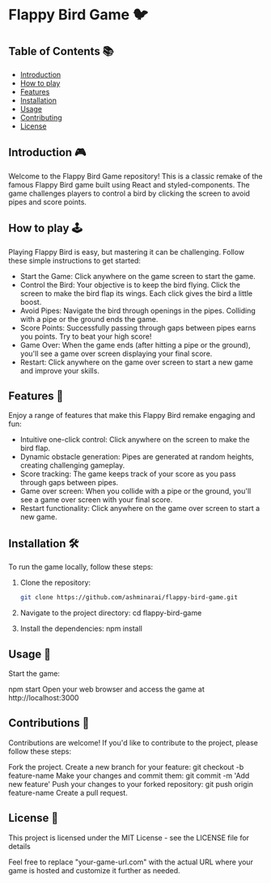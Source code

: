 # Flappy Bird Game 🐦

## Table of Contents 📚

- [Introduction](#introduction)
- [How to play](#howtoplay)
- [Features](#features)
- [Installation](#installation)
- [Usage](#usage)
- [Contributing](#contributing)
- [License](#license)

## Introduction 🎮

Welcome to the Flappy Bird Game repository! This is a classic remake of the famous Flappy Bird game built using React and styled-components. The game challenges players to control a bird by clicking the screen to avoid pipes and score points.

## How to play 🕹️

Playing Flappy Bird is easy, but mastering it can be challenging. Follow these simple instructions to get started:

- Start the Game: Click anywhere on the game screen to start the game.
- Control the Bird: Your objective is to keep the bird flying. Click the screen to make the bird flap its wings. Each click gives the bird a little boost.
- Avoid Pipes: Navigate the bird through openings in the pipes. Colliding with a pipe or the ground ends the game.
- Score Points: Successfully passing through gaps between pipes earns you points. Try to beat your high score!
- Game Over: When the game ends (after hitting a pipe or the ground), you'll see a game over screen displaying your final score.
- Restart: Click anywhere on the game over screen to start a new game and improve your skills.

## Features 🌟

Enjoy a range of features that make this Flappy Bird remake engaging and fun:

- Intuitive one-click control: Click anywhere on the screen to make the bird flap.
- Dynamic obstacle generation: Pipes are generated at random heights, creating challenging gameplay.
- Score tracking: The game keeps track of your score as you pass through gaps between pipes.
- Game over screen: When you collide with a pipe or the ground, you'll see a game over screen with your final score.
- Restart functionality: Click anywhere on the game over screen to start a new game.

## Installation 🛠️

To run the game locally, follow these steps:

1. Clone the repository:

   ```bash
   git clone https://github.com/ashminarai/flappy-bird-game.git

2. Navigate to the project directory:
  cd flappy-bird-game

3. Install the dependencies:
   npm install

## Usage 🚀

Start the game:

npm start
Open your web browser and access the game at http://localhost:3000

## Contributions 🤝

Contributions are welcome! If you'd like to contribute to the project, please follow these steps:

Fork the project.
Create a new branch for your feature: git checkout -b feature-name
Make your changes and commit them: git commit -m 'Add new feature'
Push your changes to your forked repository: git push origin feature-name
Create a pull request.

## License 📝

This project is licensed under the MIT License - see the LICENSE file for details

Feel free to replace "your-game-url.com" with the actual URL where your game is hosted and customize it further as needed.


